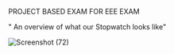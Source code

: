 PROJECT BASED EXAM FOR EEE EXAM


" An overview of what our Stopwatch looks like"


![Screenshot (72)](https://user-images.githubusercontent.com/105399893/171873924-645a76e4-145e-42ae-814a-fcd978ea8803.png)

